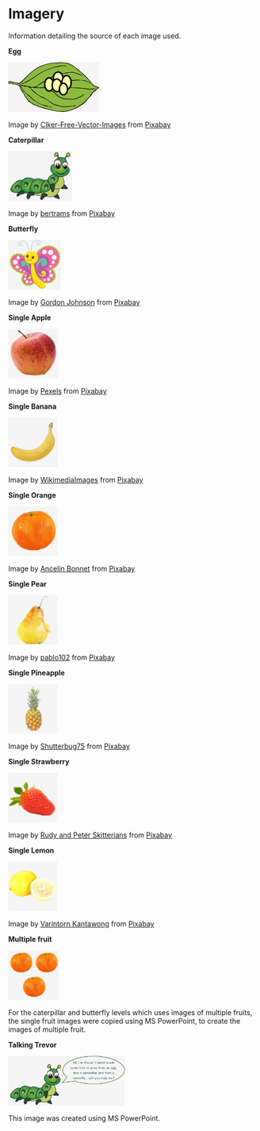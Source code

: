 # Imagery

Information detailing the source of each image used.

**Egg**

<img src="/assets/images/egg.jpg" height="100">

Image by <a href="https://pixabay.com/users/clker-free-vector-images-3736/?utm_source=link-attribution&amp;utm_medium=referral&amp;utm_campaign=image&amp;utm_content=311715">Clker-Free-Vector-Images</a> from <a href="https://pixabay.com/vectors/leaf-eggs-butterfly-oval-green-311715/">Pixabay</a>

**Caterpillar**

<img src="/assets/images/caterpillar.jpg" height="100">

Image by <a href="https://pixabay.com/users/bertrams-17888757/?utm_source=link-attribution&amp;utm_medium=referral&amp;utm_campaign=image&amp;utm_content=5485835">bertrams</a> from <a href="https://pixabay.com/illustrations/caterpillar-insect-bug-antennae-5485835/">Pixabay</a>

**Butterfly**

<img src="/assets/images/butterfly.jpg" height="100">

Image by <a href="https://pixabay.com/users/gdj-1086657/?utm_source=link-attribution&amp;utm_medium=referral&amp;utm_campaign=image&amp;utm_content=1817644">Gordon Johnson</a> from <a href="https://pixabay.com/vectors/butterflies-butterfly-cartoon-comic-1817644/">Pixabay</a>

**Single Apple**

<img src="/assets/images/egg_level/apple_single1.jpg" height="100">

Image by <a href="https://pixabay.com/users/pexels-2286921/?utm_source=link-attribution&amp;utm_medium=referral&amp;utm_campaign=image&amp;utm_content=1834639">Pexels</a> from <a href="https://pixabay.com/photos/apple-red-fruit-food-fresh-ripe-1834639/">Pixabay</a>

**Single Banana**

<img src="/assets/images/egg_level/banana_single1.jpg" height="100">

Image by <a href="https://pixabay.com/users/wikimediaimages-1185597/?utm_source=link-attribution&amp;utm_medium=referral&amp;utm_campaign=image&amp;utm_content=2202411">WikimediaImages</a> from <a href="https://pixabay.com/photos/fruits-healthy-vitamins-eat-diet-2202411/">Pixabay</a>

**Single Orange**

<img src="/assets/images/egg_level/orange_single1.jpg" height="100">

Image by <a href="https://pixabay.com/users/ancelin-1987740/?utm_source=link-attribution&amp;utm_medium=referral&amp;utm_campaign=image&amp;utm_content=1222438">Ancelin Bonnet</a> from <a href="https://pixabay.com/photos/fruit-clementine-png-orange-citrus-1222438/">Pixabay</a>

**Single Pear**

<img src="/assets/images/egg_level/pear_single1.jpg" height="100">

Image by <a href="https://pixabay.com/users/pablo102-279965/?utm_source=link-attribution&amp;utm_medium=referral&amp;utm_campaign=image&amp;utm_content=361284">pablo102</a> from <a href="https://pixabay.com/photos/pear-fruit-a-single-piece-of-fruit-361284/">Pixabay</a>

**Single Pineapple**

<img src="/assets/images/egg_level/pineapple_single1.jpg" height="100">

Image by <a href="https://pixabay.com/users/shutterbug75-2077322/?utm_source=link-attribution&amp;utm_medium=referral&amp;utm_campaign=image&amp;utm_content=1239116">Shutterbug75</a> from <a href="https://pixabay.com/photos/fresh-fruit-healthy-natural-1239116/">Pixabay</a>

**Single Strawberry**

<img src="/assets/images/egg_level/strawberry_single1.jpg" height="100">

Image by <a href="https://pixabay.com/users/skitterphoto-324082/?utm_source=link-attribution&amp;utm_medium=referral&amp;utm_campaign=image&amp;utm_content=5034147">Rudy and Peter Skitterians</a> from <a href="https://pixabay.com/photos/strawberry-macro-single-isolated-5034147/">Pixabay</a>

**Single Lemon**

<img src="/assets/images/egg_level/lemon_single1.jpg" height="100">

Image by <a href="https://pixabay.com/users/varintorn-2453766/?utm_source=link-attribution&amp;utm_medium=referral&amp;utm_campaign=image&amp;utm_content=2121307">Varintorn Kantawong</a> from <a href="https://pixabay.com/photos/lemon-fruit-vegetable-2121307/">Pixabay</a>

**Multiple fruit**

<img src="/assets/images/caterpillar_level/orange_3.jpg" height="100">

For the caterpillar and butterfly levels which uses images of multiple fruits, the single fruit images were copied using MS PowerPoint, to create the images of multiple fruit.

**Talking Trevor**

<img src="/assets/images/modal_talking_caterpillar.jpg" height="100">

This image was created using MS PowerPoint.
